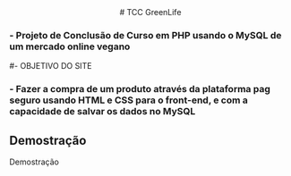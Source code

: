 <div align="center">
# TCC GreenLife

</div>

### - Projeto de Conclusão de Curso em PHP usando o MySQL de um mercado online vegano

#- OBJETIVO DO SITE
### - Fazer a compra de um produto através da plataforma pag seguro usando HTML e CSS para o front-end, e com a capacidade de salvar os dados no MySQL

## Demostração

Demostração
